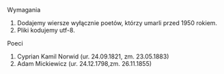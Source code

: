 Wymagania

1. Dodajemy wiersze wyłącznie poetów, którzy umarli przed 1950 rokiem.
2. Pliki kodujemy utf-8.



Poeci

1. Cyprian Kamil Norwid (ur. 24.09.1821, zm. 23.05.1883)
2. Adam Mickiewicz (ur. 24.12.1798,zm. 26.11.1855)
